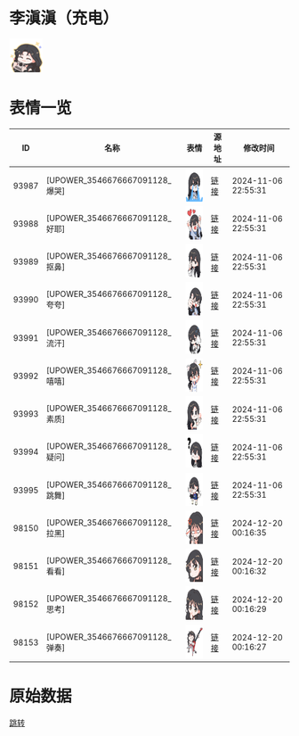 # 李滇滇（充电）

<img src="./cover.png" height="60" alt="cover" />

# 表情一览

|ID|名称|表情|源地址|修改时间|
|----|----|----|----|----|
|93987|[UPOWER_3546676667091128_爆哭]|<img src="./pic/093987_%5BUPOWER_3546676667091128_爆哭%5D.png" height="60" alt="爆哭"/>|[链接](https://i0.hdslb.com/bfs/garb/4a58a2cc5dcc55275ebe28a4013086652f988cb6.png)|2024-11-06 22:55:31|
|93988|[UPOWER_3546676667091128_好耶]|<img src="./pic/093988_%5BUPOWER_3546676667091128_好耶%5D.png" height="60" alt="好耶"/>|[链接](https://i0.hdslb.com/bfs/garb/815b2794dd3133423de0fd9d31ab79ff3e26cb78.png)|2024-11-06 22:55:31|
|93989|[UPOWER_3546676667091128_抠鼻]|<img src="./pic/093989_%5BUPOWER_3546676667091128_抠鼻%5D.png" height="60" alt="抠鼻"/>|[链接](https://i0.hdslb.com/bfs/garb/28ce1ccd5543a2907bb66bdc471102331bdaf411.png)|2024-11-06 22:55:31|
|93990|[UPOWER_3546676667091128_夸夸]|<img src="./pic/093990_%5BUPOWER_3546676667091128_夸夸%5D.png" height="60" alt="夸夸"/>|[链接](https://i0.hdslb.com/bfs/garb/5c7dabe060543e9aa6448248ed789f8529058c6e.png)|2024-11-06 22:55:31|
|93991|[UPOWER_3546676667091128_流汗]|<img src="./pic/093991_%5BUPOWER_3546676667091128_流汗%5D.png" height="60" alt="流汗"/>|[链接](https://i0.hdslb.com/bfs/garb/58962ec298a5f165f1db2219b0e2a6cf3776860f.png)|2024-11-06 22:55:31|
|93992|[UPOWER_3546676667091128_嘻嘻]|<img src="./pic/093992_%5BUPOWER_3546676667091128_嘻嘻%5D.png" height="60" alt="嘻嘻"/>|[链接](https://i0.hdslb.com/bfs/garb/1e0fb1c64b6715e6c73432732683b8a25dcf5a8d.png)|2024-11-06 22:55:31|
|93993|[UPOWER_3546676667091128_素质]|<img src="./pic/093993_%5BUPOWER_3546676667091128_素质%5D.png" height="60" alt="素质"/>|[链接](https://i0.hdslb.com/bfs/garb/b579654d211ec8ea3546edf833c5d07ab2d3cc1d.png)|2024-11-06 22:55:31|
|93994|[UPOWER_3546676667091128_疑问]|<img src="./pic/093994_%5BUPOWER_3546676667091128_疑问%5D.png" height="60" alt="疑问"/>|[链接](https://i0.hdslb.com/bfs/garb/352e5ef0809f65f0eddbedf7fc469b55c0200a24.png)|2024-11-06 22:55:31|
|93995|[UPOWER_3546676667091128_跳舞]|<img src="./pic/093995_%5BUPOWER_3546676667091128_跳舞%5D.png" height="60" alt="跳舞"/>|[链接](https://i0.hdslb.com/bfs/garb/fcfbf5f16edcedfe1b1c3d59b301cf0361959e10.png)|2024-11-06 22:55:31|
|98150|[UPOWER_3546676667091128_拉黑]|<img src="./pic/098150_%5BUPOWER_3546676667091128_拉黑%5D.png" height="60" alt="拉黑"/>|[链接](https://i0.hdslb.com/bfs/garb/b3256209113f4242c481715fc4b5f4b6006643cc.png)|2024-12-20 00:16:35|
|98151|[UPOWER_3546676667091128_看看]|<img src="./pic/098151_%5BUPOWER_3546676667091128_看看%5D.png" height="60" alt="看看"/>|[链接](https://i0.hdslb.com/bfs/garb/4d4cdabd9fa95909f72c6778a8a8f032c5fd24d0.png)|2024-12-20 00:16:32|
|98152|[UPOWER_3546676667091128_思考]|<img src="./pic/098152_%5BUPOWER_3546676667091128_思考%5D.png" height="60" alt="思考"/>|[链接](https://i0.hdslb.com/bfs/garb/f66d97f4d200f2207ef1de17d1bfac038d696701.png)|2024-12-20 00:16:29|
|98153|[UPOWER_3546676667091128_弹奏]|<img src="./pic/098153_%5BUPOWER_3546676667091128_弹奏%5D.png" height="60" alt="弹奏"/>|[链接](https://i0.hdslb.com/bfs/garb/2e03b897d43c439098f5fafe74cfe13a47eb0c88.png)|2024-12-20 00:16:27|

# 原始数据

[跳转](./raw.json)

